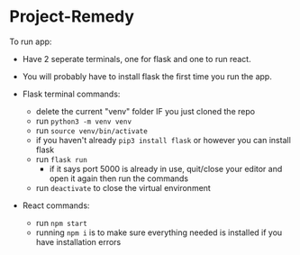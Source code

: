 # Project-Remedy

To run app:
- Have 2 seperate terminals, one for flask and one to run react.
- You will probably have to install flask the first time you run the app.

- Flask terminal commands:  
    - delete the current "venv" folder IF you just cloned the repo
    - run `python3 -m venv venv`
    - run `source venv/bin/activate`
    - if you haven't already `pip3 install flask` or however you can install flask
    - run `flask run`
        - if it says port 5000 is already in use, quit/close your editor and open it again then run the commands
    - run `deactivate` to close the virtual environment 

- React commands:
    - run `npm start`
    - running `npm i` is to make sure everything needed is installed if you have installation errors
